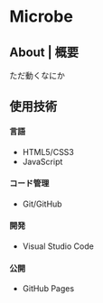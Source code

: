 
# Microbe

## About | 概要

ただ動くなにか

## 使用技術

#### 言語
- HTML5/CSS3
- JavaScript

#### コード管理
- Git/GitHub

#### 開発
- Visual Studio Code

#### 公開
- GitHub Pages